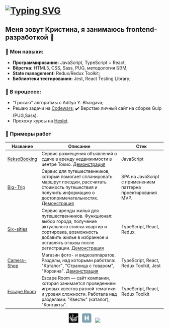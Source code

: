 # [![Typing SVG](https://readme-typing-svg.demolab.com?font=Fira+Code&weight=800&size=30&pause=1000&color=1A5C79&width=435&lines=Hello%2C+world!%F0%9F%A4%96)](https://git.io/typing-svg)

## Меня зовут Кристина, я занимаюсь frontend-разработкой 🚀

### 🔧  Мои навыки:

- **Программирование:** JavaScript, TypeScript + React, 
- **Вёрстка:** HTML5, CSS, Sass, PUG, методология БЭМ;
- **State management:** Redux/Redux Toolkit;
- **Библиотеки тестирования:** Jest, React Testing Library;

### 📖 В процессе:
- "Грокаю" алгоритмы с Aditya Y. Bhargava;
- Решаю задачи на [Codewars](https://www.codewars.com/users/Doc_Doc);
:heavy_check_mark: Верстаю личный сайт на сборке Gulp (PUG,Sass).
- Прохожу курсы на [Hexlet](https://ru.hexlet.io/u/user-ed73c15e7fdfe3ec).

### 💾 Примеры работ


| Название        | Описание          | Стек  |
| ------------- | ------------- | ----- |
| [KeksoBooking](https://github.com/Doc-Kristen/959701-keksobooking-25) | Сервис размещения объявлений о сдаче в аренду недвижимости в центре Токио. [Демонстрация](https://doc-kristen.github.io/959701-keksobooking-25/)| JavaScript|
| [Big-Trip](https://github.com/Doc-Kristen/959701-big-trip-17) | Сервис для путешественников, который помогает спланировать маршрут поездки, рассчитать стоимость путешествия и получить информацию о достопримечательностях. [Демонстрация](https://doc-kristen-big-trip-17.vercel.app/)|SPA на JavaScript с применением паттерна проектирования MVP.|
| [Six-sities](https://github.com/Doc-Kristen/959701-six-cities-10) |  Сервис аренды жилья для путешественников. Функционал: выбор города, получение актуального списка квартир и сортировка, возможность добавить жилье в избранное и оставлять отзывы после регистрации. [Демонстрация](https://959701-six-cities-10-nmch.vercel.app/)|TypeScript, React, Redux. |
| [Camera-Shop](https://github.com/Doc-Kristen/Camera_shop) | Магазин фото- и видеоаппаратов. Разделы, над которыми работала: "Каталог", "Страница с товаром", "Корзина". [Демонстрация](https://mishchenko-camera-shop.vercel.app)|TypeScript, React, Redux Toolkit, Jest |
| [Escape Room](https://github.com/Doc-Kristen/grading) | Escape Room — сайт компании, которая занимается проведением игровых квестов разной тематики и уровня сложности. Работала над разделами: "Квесты" (каталог), "Контакты". | TypeScript, React, Redux Toolkit|


<p align="center">
<a href="https://htmlacademy.ru/profile/id959701"><img height="30" src="html-academy.png"></a>&nbsp;&nbsp;
<a href="https://career.habr.com/doc-kristen"><img height="30" src="habr.svg"></a>&nbsp;&nbsp;
<a href="https://www.codewars.com/users/Doc_Doc/"><img height="30" src="https://www.codewars.com/users/Doc_Doc/badges/micro"></a>  
</p>
